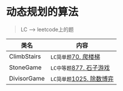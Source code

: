 # 动态规划的算法  
> LC --> leetcode上的题

类名|内容
---|---
ClimbStairs | `LC简单题`[70. 爬楼梯](https://leetcode-cn.com/problems/climbing-stairs/)
StoneGame | `LC中等题`[877. 石子游戏](https://leetcode-cn.com/problems/stone-game/)
DivisorGame | `LC简单题`[1025. 除数博弈](https://leetcode-cn.com/problems/divisor-game/comments/)